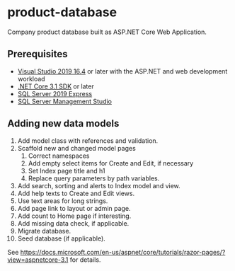 # product-database
Company product database built as ASP.NET Core Web Application.

## Prerequisites

* [Visual Studio 2019 16.4](https://visualstudio.microsoft.com/downloads/?utm_medium=microsoft&utm_source=docs.microsoft.com&utm_campaign=inline+link&utm_content=download+vs2019) or later with the ASP.NET and web development workload
* [.NET Core 3.1 SDK](https://dotnet.microsoft.com/download/dotnet-core/3.1) or later
* [SQL Server 2019 Express](https://www.microsoft.com/en-us/sql-server/sql-server-downloads)
* [SQL Server Management Studio](https://docs.microsoft.com/en-us/sql/ssms/download-sql-server-management-studio-ssms?view=sql-server-ver15)

## Adding new data models

1. Add model class with references and validation.
1. Scaffold new and changed model pages
   1. Correct namespaces
   1. Add empty select items for Create and Edit, if necessary
   1. Set Index page title and h1
   1. Replace query parameters by path variables.
1. Add search, sorting and alerts to Index model and view.
1. Add help texts to Create and Edit views.
1. Use text areas for long strings.
1. Add page link to layout or admin page.
1. Add count to Home page if interesting.
1. Add missing data check, if applicable.
1. Migrate database.
1. Seed database (if applicable).

See https://docs.microsoft.com/en-us/aspnet/core/tutorials/razor-pages/?view=aspnetcore-3.1 for details.

